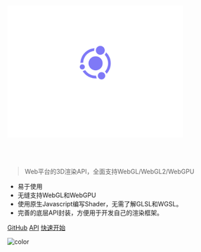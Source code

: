 <img src="media/logo_i.svg" style="width: 400px; margin-bottom: 50px;">

> Web平台的3D渲染API，全面支持WebGL/WebGL2/WebGPU

- 易于使用
- 无缝支持WebGL和WebGPU
- 使用原生Javascript编写Shader，无需了解GLSL和WGSL。
- 完善的底层API封装，方便用于开发自己的渲染框架。

[GitHub](https://github.com/gavinyork/zephyr3d/)
[API](doc/markdown/index.md)
[快速开始](/zh-cn/intro)

![color](#308080)
